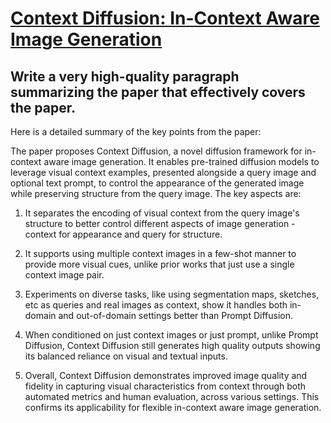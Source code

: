 # [Context Diffusion: In-Context Aware Image Generation](https://arxiv.org/abs/2312.03584)

## Write a very high-quality paragraph summarizing the paper that effectively covers the paper.

 Here is a detailed summary of the key points from the paper:

The paper proposes Context Diffusion, a novel diffusion framework for in-context aware image generation. It enables pre-trained diffusion models to leverage visual context examples, presented alongside a query image and optional text prompt, to control the appearance of the generated image while preserving structure from the query image. The key aspects are:

1) It separates the encoding of visual context from the query image's structure to better control different aspects of image generation - context for appearance and query for structure. 

2) It supports using multiple context images in a few-shot manner to provide more visual cues, unlike prior works that just use a single context image pair.

3) Experiments on diverse tasks, like using segmentation maps, sketches, etc as queries and real images as context, show it handles both in-domain and out-of-domain settings better than Prompt Diffusion. 

4) When conditioned on just context images or just prompt, unlike Prompt Diffusion, Context Diffusion still generates high quality outputs showing its balanced reliance on visual and textual inputs.

5) Overall, Context Diffusion demonstrates improved image quality and fidelity in capturing visual characteristics from context through both automated metrics and human evaluation, across various settings. This confirms its applicability for flexible in-context aware image generation.
